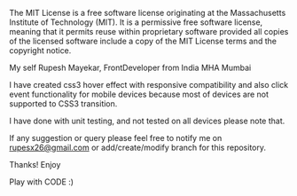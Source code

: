 The MIT License is a free software license originating at the Massachusetts Institute of Technology (MIT). It is a permissive free software license, meaning that it permits reuse within proprietary software provided all copies of the licensed software include a copy of the MIT License terms and the copyright notice.

My self Rupesh Mayekar, FrontDeveloper from India MHA Mumbai

I have created css3 hover effect with responsive compatibility and also click event functionality for mobile devices because most of devices are not supported to CSS3 transition.

I have done with unit testing, and not tested on all devices please note that.

If any suggestion or query please feel free to notify me on rupesx26@gmail.com or add/create/modify branch for this repository.

Thanks! Enjoy

Play with CODE :) 